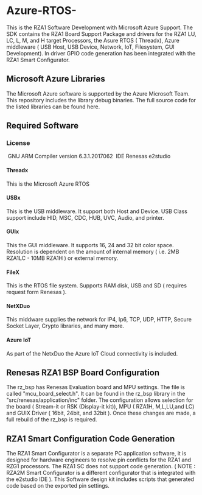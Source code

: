 # Azure-RTOS-
This is the RZA1 Software Development with Microsoft Azure Support. The SDK contains the RZA1 Board Support Package and drivers for the RZA1 LU, LC, L, M, and H target Processors, the Asure RTOS ( Threadx), Azure middleware ( USB Host, USB Device, Network, IoT, Filesystem, GUI Development). In driver GPIO code generation has been integrated with the RZA1 Smart Configurator.
## Microsoft Azure Libraries
The Microsoft Azure software is supported by the Azure Microsoft Team. This repository includes the library debug binaries. The full source code for the listed libraries can be found here.
## Required Software

### License
​ GNU ARM Compiler version 6.3.1.2017062
​ IDE Renesas e2studio
#### Threadx

This is the Microsoft Azure RTOS

#### USBx

This is the USB middleware. It support both Host and Device. USB Class support include HID, MSC, CDC, HUB, UVC, Audio, and printer.

#### GUIx

This the GUI middleware. It supports 16, 24 and 32 bit color space. Resolution is dependent on the amount of internal memory ( i.e. 2MB RZA1LC - 10MB RZA1H ) or external memory.

#### FileX

This is the RTOS file system. Supports RAM disk, USB and SD ( requires request form Renesas ).

#### NetXDuo

This middware supplies the network for IP4, Ip6, TCP, UDP, HTTP, Secure Socket Layer, Crypto libraries, and many more.

#### Azure IoT

As part of the NetxDuo the Azure IoT Cloud connectivity is included.
## Renesas RZA1 BSP Board Configuration
The rz_bsp has Renesas Evaluation board and MPU settings. The file is called "mcu_board_select.h". It can be found in the rz_bsp library in the "src/renesas/application/inc" folder. The configuration allows selection for the board ( Stream-it or RSK (Display-it kit)), MPU ( RZA1H, M,L,LU,and LC) and GUIX Driver ( 16bit, 24bit, and 32bit ). Once these changes are made, a full rebuild of the rz_bsp is required.
## RZA1 Smart Configuration Code Generation  
The RZA1 Smart Configurator is a separate PC application software, it is designed for hardware engineers to resolve pin conflicts for the RZA1 and RZG1 processors. The RZA1 SC does not support code generation. ( NOTE : RZA2M Smart Configurator is a different configurator that is integrated with the e2studio IDE ). This Software design kit includes scripts that generated code based on the exported pin settings.
